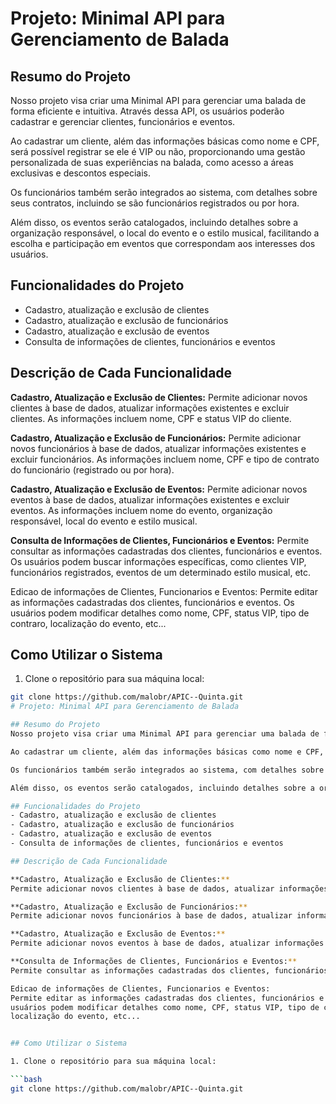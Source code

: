 # Projeto: Minimal API para Gerenciamento de Balada

## Resumo do Projeto
Nosso projeto visa criar uma Minimal API para gerenciar uma balada de forma eficiente e intuitiva. Através dessa API, os usuários poderão cadastrar e gerenciar clientes, funcionários e eventos.

Ao cadastrar um cliente, além das informações básicas como nome e CPF, será possível registrar se ele é VIP ou não, proporcionando uma gestão personalizada de suas experiências na balada, como acesso a áreas exclusivas e descontos especiais.

Os funcionários também serão integrados ao sistema, com detalhes sobre seus contratos, incluindo se são funcionários registrados ou por hora.

Além disso, os eventos serão catalogados, incluindo detalhes sobre a organização responsável, o local do evento e o estilo musical, facilitando a escolha e participação em eventos que correspondam aos interesses dos usuários.

## Funcionalidades do Projeto
- Cadastro, atualização e exclusão de clientes
- Cadastro, atualização e exclusão de funcionários
- Cadastro, atualização e exclusão de eventos
- Consulta de informações de clientes, funcionários e eventos

## Descrição de Cada Funcionalidade

**Cadastro, Atualização e Exclusão de Clientes:**
Permite adicionar novos clientes à base de dados, atualizar informações existentes e excluir clientes. As informações incluem nome, CPF e status VIP do cliente.

**Cadastro, Atualização e Exclusão de Funcionários:**
Permite adicionar novos funcionários à base de dados, atualizar informações existentes e excluir funcionários. As informações incluem nome, CPF e tipo de contrato do funcionário (registrado ou por hora).

**Cadastro, Atualização e Exclusão de Eventos:**
Permite adicionar novos eventos à base de dados, atualizar informações existentes e excluir eventos. As informações incluem nome do evento, organização responsável, local do evento e estilo musical.

**Consulta de Informações de Clientes, Funcionários e Eventos:**
Permite consultar as informações cadastradas dos clientes, funcionários e eventos. Os usuários podem buscar informações específicas, como clientes VIP, funcionários registrados, eventos de um determinado estilo musical, etc.

Edicao de informações de Clientes, Funcionarios e Eventos: 
Permite editar as informações cadastradas dos clientes, funcionários e eventos. Os 
usuários podem modificar detalhes como nome, CPF, status VIP, tipo de contraro, 
localização do evento, etc... 


## Como Utilizar o Sistema

1. Clone o repositório para sua máquina local:

```bash
git clone https://github.com/malobr/APIC--Quinta.git
# Projeto: Minimal API para Gerenciamento de Balada

## Resumo do Projeto
Nosso projeto visa criar uma Minimal API para gerenciar uma balada de forma eficiente e intuitiva. Através dessa API, os usuários poderão cadastrar e gerenciar clientes, funcionários e eventos.

Ao cadastrar um cliente, além das informações básicas como nome e CPF, será possível registrar se ele é VIP ou não, proporcionando uma gestão personalizada de suas experiências na balada, como acesso a áreas exclusivas e descontos especiais.

Os funcionários também serão integrados ao sistema, com detalhes sobre seus contratos, incluindo se são funcionários registrados ou por hora.

Além disso, os eventos serão catalogados, incluindo detalhes sobre a organização responsável, o local do evento e o estilo musical, facilitando a escolha e participação em eventos que correspondam aos interesses dos usuários.

## Funcionalidades do Projeto
- Cadastro, atualização e exclusão de clientes
- Cadastro, atualização e exclusão de funcionários
- Cadastro, atualização e exclusão de eventos
- Consulta de informações de clientes, funcionários e eventos

## Descrição de Cada Funcionalidade

**Cadastro, Atualização e Exclusão de Clientes:**
Permite adicionar novos clientes à base de dados, atualizar informações existentes e excluir clientes. As informações incluem nome, CPF e status VIP do cliente.

**Cadastro, Atualização e Exclusão de Funcionários:**
Permite adicionar novos funcionários à base de dados, atualizar informações existentes e excluir funcionários. As informações incluem nome, CPF e tipo de contrato do funcionário (registrado ou por hora).

**Cadastro, Atualização e Exclusão de Eventos:**
Permite adicionar novos eventos à base de dados, atualizar informações existentes e excluir eventos. As informações incluem nome do evento, organização responsável, local do evento e estilo musical.

**Consulta de Informações de Clientes, Funcionários e Eventos:**
Permite consultar as informações cadastradas dos clientes, funcionários e eventos. Os usuários podem buscar informações específicas, como clientes VIP, funcionários registrados, eventos de um determinado estilo musical, etc.

Edicao de informações de Clientes, Funcionarios e Eventos: 
Permite editar as informações cadastradas dos clientes, funcionários e eventos. Os 
usuários podem modificar detalhes como nome, CPF, status VIP, tipo de contraro, 
localização do evento, etc... 


## Como Utilizar o Sistema

1. Clone o repositório para sua máquina local:

```bash
git clone https://github.com/malobr/APIC--Quinta.git
